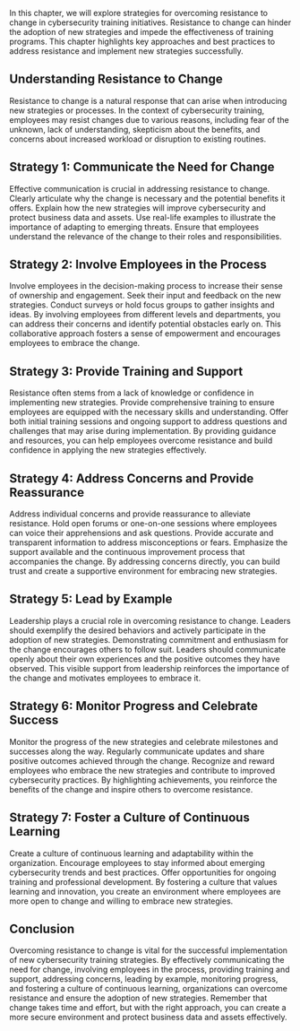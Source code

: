 
In this chapter, we will explore strategies for overcoming resistance to change in cybersecurity training initiatives. Resistance to change can hinder the adoption of new strategies and impede the effectiveness of training programs. This chapter highlights key approaches and best practices to address resistance and implement new strategies successfully.

Understanding Resistance to Change
----------------------------------

Resistance to change is a natural response that can arise when introducing new strategies or processes. In the context of cybersecurity training, employees may resist changes due to various reasons, including fear of the unknown, lack of understanding, skepticism about the benefits, and concerns about increased workload or disruption to existing routines.

Strategy 1: Communicate the Need for Change
-------------------------------------------

Effective communication is crucial in addressing resistance to change. Clearly articulate why the change is necessary and the potential benefits it offers. Explain how the new strategies will improve cybersecurity and protect business data and assets. Use real-life examples to illustrate the importance of adapting to emerging threats. Ensure that employees understand the relevance of the change to their roles and responsibilities.

Strategy 2: Involve Employees in the Process
--------------------------------------------

Involve employees in the decision-making process to increase their sense of ownership and engagement. Seek their input and feedback on the new strategies. Conduct surveys or hold focus groups to gather insights and ideas. By involving employees from different levels and departments, you can address their concerns and identify potential obstacles early on. This collaborative approach fosters a sense of empowerment and encourages employees to embrace the change.

Strategy 3: Provide Training and Support
----------------------------------------

Resistance often stems from a lack of knowledge or confidence in implementing new strategies. Provide comprehensive training to ensure employees are equipped with the necessary skills and understanding. Offer both initial training sessions and ongoing support to address questions and challenges that may arise during implementation. By providing guidance and resources, you can help employees overcome resistance and build confidence in applying the new strategies effectively.

Strategy 4: Address Concerns and Provide Reassurance
----------------------------------------------------

Address individual concerns and provide reassurance to alleviate resistance. Hold open forums or one-on-one sessions where employees can voice their apprehensions and ask questions. Provide accurate and transparent information to address misconceptions or fears. Emphasize the support available and the continuous improvement process that accompanies the change. By addressing concerns directly, you can build trust and create a supportive environment for embracing new strategies.

Strategy 5: Lead by Example
---------------------------

Leadership plays a crucial role in overcoming resistance to change. Leaders should exemplify the desired behaviors and actively participate in the adoption of new strategies. Demonstrating commitment and enthusiasm for the change encourages others to follow suit. Leaders should communicate openly about their own experiences and the positive outcomes they have observed. This visible support from leadership reinforces the importance of the change and motivates employees to embrace it.

Strategy 6: Monitor Progress and Celebrate Success
--------------------------------------------------

Monitor the progress of the new strategies and celebrate milestones and successes along the way. Regularly communicate updates and share positive outcomes achieved through the change. Recognize and reward employees who embrace the new strategies and contribute to improved cybersecurity practices. By highlighting achievements, you reinforce the benefits of the change and inspire others to overcome resistance.

Strategy 7: Foster a Culture of Continuous Learning
---------------------------------------------------

Create a culture of continuous learning and adaptability within the organization. Encourage employees to stay informed about emerging cybersecurity trends and best practices. Offer opportunities for ongoing training and professional development. By fostering a culture that values learning and innovation, you create an environment where employees are more open to change and willing to embrace new strategies.

Conclusion
----------

Overcoming resistance to change is vital for the successful implementation of new cybersecurity training strategies. By effectively communicating the need for change, involving employees in the process, providing training and support, addressing concerns, leading by example, monitoring progress, and fostering a culture of continuous learning, organizations can overcome resistance and ensure the adoption of new strategies. Remember that change takes time and effort, but with the right approach, you can create a more secure environment and protect business data and assets effectively.
